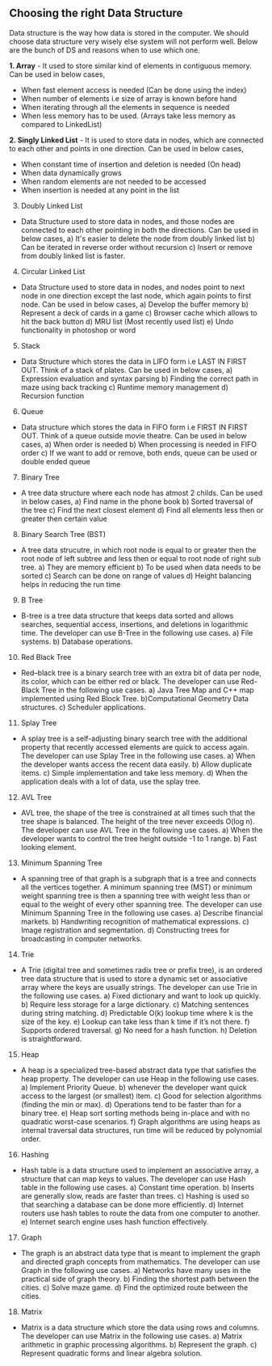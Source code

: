 ## Choosing the right Data Structure

Data structure is the way how data is stored in the computer. We should choose data structure very wisely else system will not perform well. Below are the bunch of DS and reasons when to use which one.

**1. Array** - It used to store similar kind of elements in contiguous memory. Can be used in below cases, 
- When fast element access is needed (Can be done using the index)  
- When number of elements i.e size of array is known before hand  
- When iterating through all the elements in sequence is needed  
- When less memory has to be used. (Arrays take less memory as compared to LinkedList)  

**2. Singly Linked List** - It is used to store data in nodes, which are connected to each other and points in one direction. Can be used in below cases,
- When constant time of insertion and deletion is needed (On head)
- When data dynamically grows
- When random elements are not needed to be accessed
- When insertion is needed at any point in the list

3. Doubly Linked List
- Data Structure used to store data in nodes, and those nodes are connected to each other pointing in both the directions. Can be used in below cases,
    a) It's easier to delete the node from doubly linked list
    b) Can be iterated in reverse order without recursion
    c) Insert or remove from doubly linked list is faster.

4. Circular Linked List
- Data Structure used to store data in nodes, and nodes point to next node in one direction except the last node, which again points to first node. Can be used in below cases,
    a) Develop the buffer memory
    b) Represent a deck of cards in a game
    c) Browser cache which allows to hit the back button
    d) MRU list (Most recently used list)
    e) Undo functionality in photoshop or word

5. Stack
- Data Structure which stores the data in LIFO form i.e LAST IN FIRST OUT. Think of a stack of plates. Can be used in below cases,
    a) Expression evaluation and syntax parsing
    b) Finding the correct path in maze using back tracking
    c) Runtime memory management
    d) Recursion function

6. Queue
- Data structure which stores the data in FIFO form i.e FIRST IN FIRST OUT. Think of a queue outside movie theatre. Can be used in below cases,
    a) When order is needed
    b) When processing is needed in FIFO order
    c) If we want to add or remove, both ends, queue can be used or double ended queue

7. Binary Tree
- A tree data structure where each node has atmost 2 childs. Can be used in below cases, 
    a) Find name in the phone book
    b) Sorted traversal of the tree
    c) Find the next closest element
    d) Find all elements less then or greater then certain value

8. Binary Search Tree (BST)
- A tree data strucutre, in which root node is equal to or greater then the root node of left subtree and less then or equal to root node of right sub tree.
    a) They are memory efficient
    b) To be used when data needs to be sorted
    c) Search can be done on range of values
    d) Height balancing helps in reducing the run time


9. B Tree
- B-tree is a tree data structure that keeps data sorted and allows searches, sequential access, insertions, and deletions in logarithmic time. The developer can use B-Tree in the following use cases.
    a) File systems.
    b) Database operations.

10. Red Black Tree
- Red–black tree is a binary search tree with an extra bit of data per node, its color, which can be either red or black. The developer can use Red-Black Tree in the following use cases.
    a) Java Tree Map and C++ map implemented using Red Block Tree.
    b)Computational Geometry Data structures.
    c) Scheduler applications.

11. Splay Tree
- A splay tree is a self-adjusting binary search tree with the additional property that recently accessed elements are quick to access again. The developer can use Splay Tree in the following use cases.
    a) When the developer wants access the recent data easily.
    b) Allow duplicate items.
    c) Simple implementation and take less memory.
    d) When the application deals with a lot of data, use the splay tree.

12. AVL Tree
- AVL tree, the shape of the tree is constrained at all times such that the tree shape is balanced. The height of the tree never exceeds O(log n). The developer can use AVL Tree in the following use cases.
    a) When the developer wants to control the tree height outside -1 to 1 range.
    b) Fast looking element.

13. Minimum Spanning Tree
- A spanning tree of that graph is a subgraph that is a tree and connects all the vertices together. A minimum spanning tree (MST) or minimum weight spanning tree is then a spanning tree with weight less than or equal to the weight of every other spanning tree. The developer can use Minimum Spanning Tree in the following use cases.
    a) Describe financial markets.
    b) Handwriting recognition of mathematical expressions.
    c) Image registration and segmentation.
    d) Constructing trees for broadcasting in computer networks.

14. Trie
- A Trie (digital tree and sometimes radix tree or prefix tree), is an ordered tree data structure that is used to store a dynamic set or associative array where the keys are usually strings. The developer can use Trie in the following use cases.
    a) Fixed dictionary and want to look up quickly.
    b) Require less storage for a large dictionary.
    c) Matching sentences during string matching.
    d) Predictable O(k) lookup time where k is the size of the key.
    e) Lookup can take less than k time if it’s not there.
    f) Supports ordered traversal.
    g) No need for a hash function.
    h) Deletion is straightforward.

15. Heap
- A heap is a specialized tree-based abstract data type that satisfies the heap property. The developer can use Heap in the following use cases.
    a) Implement Priority Queue.
    b) whenever the developer want quick access to the largest (or smallest) item.
    c) Good for selection algorithms (finding the min or max).
    d) Operations tend to be faster than for a binary tree.
    e) Heap sort sorting methods being in-place and with no quadratic worst-case scenarios.
    f) Graph algorithms are using heaps as internal traversal data structures, run time will be reduced by polynomial order.

16. Hashing
- Hash table is a data structure used to implement an associative array, a structure that can map keys to values. The developer can use Hash table in the following use cases.
    a) Constant time operation.
    b) Inserts are generally slow, reads are faster than trees.
    c) Hashing is used so that searching a database can be done more efficiently.
    d) Internet routers use hash tables to route the data from one computer to another.
    e) Internet search engine uses hash function effectively.

17. Graph
- The graph is an abstract data type that is meant to implement the graph and directed graph concepts from mathematics. The developer can use Graph in the following use cases.
    a) Networks have many uses in the practical side of graph theory.
    b) Finding the shortest path between the cities.
    c) Solve maze game.
    d) Find the optimized route between the cities.

18. Matrix
- Matrix is a data structure which store the data using rows and columns. The developer can use Matrix in the following use cases.
    a) Matrix arithmetic in graphic processing algorithms.
    b) Represent the graph.
    c) Represent quadratic forms and linear algebra solution.

